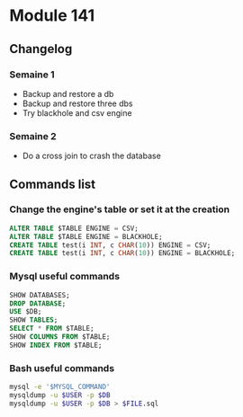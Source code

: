 # Module 141

## Changelog

### Semaine 1 
  - Backup and restore a db
  - Backup and restore three dbs
  - Try blackhole and csv engine

### Semaine 2
  - Do a cross join to crash the database

## Commands list

### Change the engine's table or set it at the creation
~~~~sql
ALTER TABLE $TABLE ENGINE = CSV;
ALTER TABLE $TABLE ENGINE = BLACKHOLE;
CREATE TABLE test(i INT, c CHAR(10)) ENGINE = CSV;
CREATE TABLE test(i INT, c CHAR(10)) ENGINE = BLACKHOLE;
~~~~

### Mysql useful commands
~~~~sql
SHOW DATABASES;
DROP DATABASE;
USE $DB;
SHOW TABLES;
SELECT * FROM $TABLE;
SHOW COLUMNS FROM $TABLE;
SHOW INDEX FROM $TABLE;
~~~~

### Bash useful commands
```bash
mysql -e '$MYSQL_COMMAND'
mysqldump -u $USER -p $DB
mysqldump -u $USER -p $DB > $FILE.sql
```
